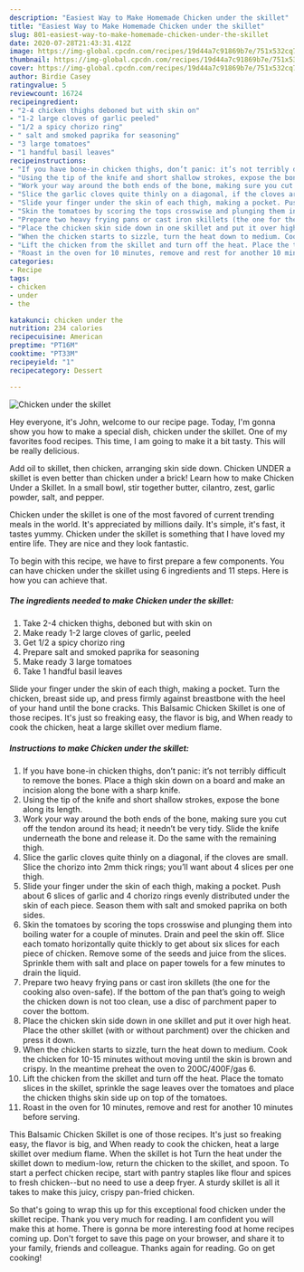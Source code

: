 ```yaml
---
description: "Easiest Way to Make Homemade Chicken under the skillet"
title: "Easiest Way to Make Homemade Chicken under the skillet"
slug: 801-easiest-way-to-make-homemade-chicken-under-the-skillet
date: 2020-07-28T21:43:31.412Z
image: https://img-global.cpcdn.com/recipes/19d44a7c91869b7e/751x532cq70/chicken-under-the-skillet-recipe-main-photo.jpg
thumbnail: https://img-global.cpcdn.com/recipes/19d44a7c91869b7e/751x532cq70/chicken-under-the-skillet-recipe-main-photo.jpg
cover: https://img-global.cpcdn.com/recipes/19d44a7c91869b7e/751x532cq70/chicken-under-the-skillet-recipe-main-photo.jpg
author: Birdie Casey
ratingvalue: 5
reviewcount: 16724
recipeingredient:
- "2-4 chicken thighs deboned but with skin on"
- "1-2 large cloves of garlic peeled"
- "1/2 a spicy chorizo ring"
- " salt and smoked paprika for seasoning"
- "3 large tomatoes"
- "1 handful basil leaves"
recipeinstructions:
- "If you have bone-in chicken thighs, don’t panic: it’s not terribly difficult to remove the bones. Place a thigh skin down on a board and make an incision along the bone with a sharp knife."
- "Using the tip of the knife and short shallow strokes, expose the bone along its length."
- "Work your way around the both ends of the bone, making sure you cut off the tendon around its head; it needn’t be very tidy. Slide the knife underneath the bone and release it. Do the same with the remaining thigh."
- "Slice the garlic cloves quite thinly on a diagonal, if the cloves are small. Slice the chorizo into 2mm thick rings; you’ll want about 4 slices per one thigh."
- "Slide your finger under the skin of each thigh, making a pocket. Push about 6 slices of garlic and 4 chorizo rings evenly distributed under the skin of each piece. Season them with salt and smoked paprika on both sides."
- "Skin the tomatoes by scoring the tops crosswise and plunging them into boiling water for a couple of minutes. Drain and peel the skin off. Slice each tomato horizontally quite thickly to get about six slices for each piece of chicken. Remove some of the seeds and juice from the slices. Sprinkle them with salt and place on paper towels for a few minutes to drain the liquid."
- "Prepare two heavy frying pans or cast iron skillets (the one for the cooking also oven-safe). If the bottom of the pan that’s going to weigh the chicken down is not too clean, use a disc of parchment paper to cover the bottom."
- "Place the chicken skin side down in one skillet and put it over high heat. Place the other skillet (with or without parchment) over the chicken and press it down."
- "When the chicken starts to sizzle, turn the heat down to medium. Cook the chicken for 10-15 minutes without moving until the skin is brown and crispy. In the meantime preheat the oven to 200C/400F/gas 6."
- "Lift the chicken from the skillet and turn off the heat. Place the tomato slices in the skillet, sprinkle the sage leaves over the tomatoes and place the chicken thighs skin side up on top of the tomatoes."
- "Roast in the oven for 10 minutes, remove and rest for another 10 minutes before serving."
categories:
- Recipe
tags:
- chicken
- under
- the

katakunci: chicken under the 
nutrition: 234 calories
recipecuisine: American
preptime: "PT16M"
cooktime: "PT33M"
recipeyield: "1"
recipecategory: Dessert

---
```



![Chicken under the skillet](https://img-global.cpcdn.com/recipes/19d44a7c91869b7e/751x532cq70/chicken-under-the-skillet-recipe-main-photo.jpg)

Hey everyone, it's John, welcome to our recipe page. Today, I'm gonna show you how to make a special dish, chicken under the skillet. One of my favorites food recipes. This time, I am going to make it a bit tasty. This will be really delicious.

Add oil to skillet, then chicken, arranging skin side down. Chicken UNDER a skillet is even better than chicken under a brick! Learn how to make Chicken Under a Skillet. In a small bowl, stir together butter, cilantro, zest, garlic powder, salt, and pepper.

Chicken under the skillet is one of the most favored of current trending meals in the world. It's appreciated by millions daily. It's simple, it's fast, it tastes yummy. Chicken under the skillet is something that I have loved my entire life. They are nice and they look fantastic.


To begin with this recipe, we have to first prepare a few components. You can have chicken under the skillet using 6 ingredients and 11 steps. Here is how you can achieve that.

<!--inarticleads1-->

##### The ingredients needed to make Chicken under the skillet:

1. Take 2-4 chicken thighs, deboned but with skin on
1. Make ready 1-2 large cloves of garlic, peeled
1. Get 1/2 a spicy chorizo ring
1. Prepare  salt and smoked paprika for seasoning
1. Make ready 3 large tomatoes
1. Take 1 handful basil leaves


Slide your finger under the skin of each thigh, making a pocket. Turn the chicken, breast side up, and press firmly against breastbone with the heel of your hand until the bone cracks. This Balsamic Chicken Skillet is one of those recipes. It&#39;s just so freaking easy, the flavor is big, and When ready to cook the chicken, heat a large skillet over medium flame. 

<!--inarticleads2-->

##### Instructions to make Chicken under the skillet:

1. If you have bone-in chicken thighs, don’t panic: it’s not terribly difficult to remove the bones. Place a thigh skin down on a board and make an incision along the bone with a sharp knife.
1. Using the tip of the knife and short shallow strokes, expose the bone along its length.
1. Work your way around the both ends of the bone, making sure you cut off the tendon around its head; it needn’t be very tidy. Slide the knife underneath the bone and release it. Do the same with the remaining thigh.
1. Slice the garlic cloves quite thinly on a diagonal, if the cloves are small. Slice the chorizo into 2mm thick rings; you’ll want about 4 slices per one thigh.
1. Slide your finger under the skin of each thigh, making a pocket. Push about 6 slices of garlic and 4 chorizo rings evenly distributed under the skin of each piece. Season them with salt and smoked paprika on both sides.
1. Skin the tomatoes by scoring the tops crosswise and plunging them into boiling water for a couple of minutes. Drain and peel the skin off. Slice each tomato horizontally quite thickly to get about six slices for each piece of chicken. Remove some of the seeds and juice from the slices. Sprinkle them with salt and place on paper towels for a few minutes to drain the liquid.
1. Prepare two heavy frying pans or cast iron skillets (the one for the cooking also oven-safe). If the bottom of the pan that’s going to weigh the chicken down is not too clean, use a disc of parchment paper to cover the bottom.
1. Place the chicken skin side down in one skillet and put it over high heat. Place the other skillet (with or without parchment) over the chicken and press it down.
1. When the chicken starts to sizzle, turn the heat down to medium. Cook the chicken for 10-15 minutes without moving until the skin is brown and crispy. In the meantime preheat the oven to 200C/400F/gas 6.
1. Lift the chicken from the skillet and turn off the heat. Place the tomato slices in the skillet, sprinkle the sage leaves over the tomatoes and place the chicken thighs skin side up on top of the tomatoes.
1. Roast in the oven for 10 minutes, remove and rest for another 10 minutes before serving.


This Balsamic Chicken Skillet is one of those recipes. It&#39;s just so freaking easy, the flavor is big, and When ready to cook the chicken, heat a large skillet over medium flame. When the skillet is hot Turn the heat under the skillet down to medium-low, return the chicken to the skillet, and spoon. To start a perfect chicken recipe, start with pantry staples like flour and spices to fresh chicken--but no need to use a deep fryer. A sturdy skillet is all it takes to make this juicy, crispy pan-fried chicken. 

So that's going to wrap this up for this exceptional food chicken under the skillet recipe. Thank you very much for reading. I am confident you will make this at home. There is gonna be more interesting food at home recipes coming up. Don't forget to save this page on your browser, and share it to your family, friends and colleague. Thanks again for reading. Go on get cooking!
